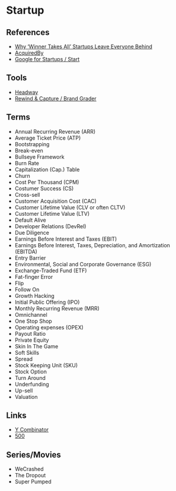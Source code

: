 # Startup

<!--
Caserbin raises $10M in seed funding to help companies deliver a great candidate experience! Read more ->

https://angel.co/
-->

## References

- [Why ‘Winner Takes All’ Startups Leave Everyone Behind](https://marker.medium.com/why-winner-takes-all-leaves-everyone-behind-19bd756e1610)
- [AcquiredBy](https://acquiredby.co/)
- [Google for Startups / Start](https://startup.google.com/start/)

## Tools

- [Headway](https://headwayapp.co/)
- [Rewind & Capture / Brand Grader](https://rewindandcapture.com/brand-grader/)

## Terms

- Annual Recurring Revenue (ARR)
- Average Ticket Price (ATP)
- Bootstrapping
- Break-even
- Bullseye Framework
- Burn Rate
- Capitalization (Cap.) Table
- Churn
- Cost Per Thousand (CPM)
- Costumer Success (CS)
- Cross-sell
- Customer Acquisition Cost (CAC)
- Customer Lifetime Value (CLV or often CLTV)
- Customer Lifetime Value (LTV)
- Default Alive
- Developer Relations (DevRel)
- Due Diligence
- Earnings Before Interest and Taxes (EBIT)
- Earnings Before Interest, Taxes, Depreciation, and Amortization (EBITDA)
- Entry Barrier
- Environmental, Social and Corporate Governance (ESG)
- Exchange-Traded Fund (ETF)
- Fat-finger Error
- Flip
- Follow On
- Growth Hacking
- Initial Public Offering (IPO)
- Monthly Recurring Revenue (MRR)
- Omnichannel
- One Stop Shop
- Operating expenses (OPEX)
- Payout Ratio
- Private Equity
- Skin In The Game
- Soft Skills
- Spread
- Stock Keeping Unit (SKU)
- Stock Option
- Turn Around
- Underfunding
- Up-sell
- Valuation

## Links

- [Y Combinator](https://ycombinator.com/)
- [500](https://500.co/)

## Series/Movies

- WeCrashed
- The Dropout
- Super Pumped
